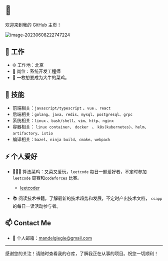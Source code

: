 #  👋

欢迎来到我的 GitHub 主页！

![image-20230608222747224](https://typra-pictures.oss-cn-beijing.aliyuncs.com/imgs/image-20230608222747224.png)

## 🔭 工作

- 🌐 工作地：北京
- 🔧 岗位：系统开发工程师
- 🚀 一枚想要成为大牛的菜鸡。

## 🌱 技能

- 前端相关：`javascript/typescript` 、`vue` 、`react` 
- 后端相关：`golang`、`java`、`redis`、`mysql`、`postgresql`、`grpc`
- 系统相关：`linux` 、`bash/shell`、`vim`、`http`、`nginx`
- 容器相关： `linux container`、 `docker ` 、 `k8s(kubernetes)`、`helm`、`artifactory`、`istio`
- 编译相关：`bazel`、`ninja build`、`cmake`、`webpack`

## ⚡ 个人爱好

-  💭💡🎈 算法菜鸡：又菜又爱玩，`leetcode` 每日一题爱好者，不定时参加 `leetcode` 周赛和`codeforces` 比赛。
	- [leetcoder](https://leetcode.cn/u/geeker-smallwhite/)

- 📚 阅读技术书籍，了解最新的技术趋势和发展，不定时产出技术文档， `csapp` 的每日一读活动参与者。

## 📫 Contact Me

- 📧 个人邮箱：mandelgiegie@gmail.com

---
感谢您的关注！请随时查看我的仓库，了解我正在从事的项目。祝您一切顺利！
